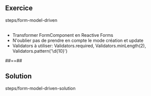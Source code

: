 <!-- .slide: class="sfeir-bg-pink exercice" -->
## Exercice
<span class="bold center">steps/form-model-driven</span>
<br><br>
- Transformer FormComponent en Reactive Forms
- N'oublier pas de prendre en compte le mode création et update
- Validators à utiliser: Validators.required, Validators.minLength(2), Validators.pattern('\\d{10}')

##==##

<!-- .slide: class="sfeir-bg-blue exercice" -->
## Solution
<span class="bold full-center">steps/form-model-driven-solution</span>
